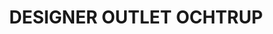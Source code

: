 ---
title: "DESIGNER OUTLET OCHTRUP"
url: /ochtrup/designer-outlet-ochtrup/
shop: Einkaufszentrum
---